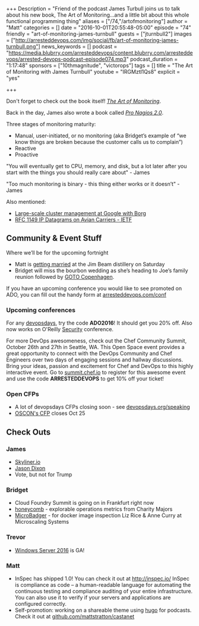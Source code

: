 +++
Description = "Friend of the podcast James Turbull joins us to talk about his new book, The Art of Monitoring...and a little bit about this whole functional programming thing"
aliases = ["/74,"/artofmonitoring"]
author = "Matt"
categories = []
date = "2016-10-01T20:55:48-05:00"
episode = "74"
friendly = "art-of-monitoring-james-turnbull"
guests = ["jturnbull2"]
images = ["http://arresteddevops.com/img/social/fb/art-of-monitoring-james-turnbull.png"]
news_keywords = []
podcast = "https://media.blubrry.com/arresteddevops/content.blubrry.com/arresteddevops/arrested-devops-podcast-episode074.mp3"
podcast_duration = "1:17:48"
sponsors = ["10thmagnitude", "victorops"]
tags = []
title = "The Art of Monitoring with James Turnbull"
youtube = "IRGMztl1Qs8"
explicit = "yes"

+++

Don't forget to check out the book itself! *[The Art of Monitoring](https://www.artofmonitoring.com/)*.

Back in the day, James also wrote a book called *[Pro Nagios 2.0](https://www.amazon.com/Nagios-Experts-Voice-Open-Source/dp/1590596099)*.

Three stages of monitoring maturity:
- Manual, user-initiated, or no monitoring (aka Bridget’s example of “we know things are broken because the customer calls us to complain”)
- Reactive
- Proactive

"You will eventually get to CPU, memory, and disk, but a lot later after you start with the things you should really care about" - James

"Too much monitoring is binary - this thing either works or it doesn’t" - James

Also mentioned:

- [Large-scale cluster management at Google with Borg](http://static.googleusercontent.com/media/research.google.com/en//pubs/archive/43438.pdf)
- [RFC 1149 IP Datagrams on Avian Carriers - IETF](https://www.ietf.org/rfc/rfc1149.txt)


## Community & Event Stuff

Where we’ll be for the upcoming fortnight
- Matt is [getting married](https://www.bourbonwedding.com/) at the Jim Beam distillery on Saturday
- Bridget will miss the bourbon wedding as she’s heading to Joe’s family reunion followed by [GOTO Copenhagen](https://gotocon.com/cph-2016/).

If you have an upcoming conference you would like to see promoted on ADO, you can fill out the handy form at [arresteddevops.com/conf](https://arresteddevops.com/conf)

### Upcoming conferences

For any [devopsdays](http://devopsdays.org), try the code **ADO2016**! It should get you 20% off.
Also now works on O'Reilly [Security](http://conferences.oreilly.com/security) conference.

For more DevOps awesomeness, check out the Chef Community Summit, October 26th and 27th in Seattle, WA. This Open Space event provides a great opportunity to connect with the DevOps Community and Chef Engineers over two days of engaging sessions and hallway discussions. Bring your ideas, passion and excitement for Chef and DevOps to this highly interactive event. Go to [summit.chef.io](http://summit.chef.io) to register for this awesome event and use the code **ARRESTEDDEVOPS** to get 10% off your ticket!

### Open CFPs

* A lot of devopsdays CFPs closing soon - see [devopsdays.org/speaking](https://devopsdays.org/speaking)
* [OSCON's CFP](http://conferences.oreilly.com/oscon/oscon-tx/public/cfp/502) closes Oct 25

## Check Outs

### James
- [Skyliner.io](http://skyliner.io)
- [Jason Dixon](http://obfuscurity.com/)
- Vote, but not for Trump

### Bridget
- Cloud Foundry Summit is going on in Frankfurt right now
- [honeycomb](https://honeycomb.io/) - explorable operations metrics from Charity Majors
- [MicroBadger](http://microbadger.com/) - for docker image inspection Liz Rice & Anne Curry at Microscaling Systems

### Trevor
- [Windows Server 2016](https://www.microsoft.com/en-us/cloud-platform/windows-server) is GA!

### Matt
- InSpec has shipped 1.0! You can check it out at http://inspec.io/ InSpec is compliance as code – a human-readable language for automating the continuous testing and compliance auditing of your entire infrastructure. You can also use it to verify if your servers and applications are configured correctly.
- Self-promotion: working on a shareable theme using [hugo](https://gohugo,io) for podcasts. Check it out at [github.com/mattstratton/castanet](https://github.com/mattstratton/castanet)
